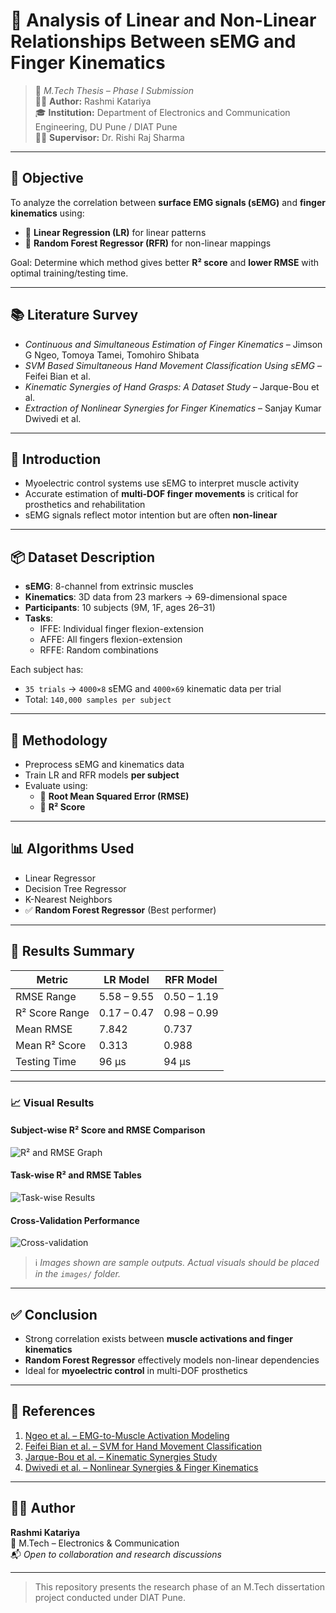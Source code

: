 
# 🧠 Analysis of Linear and Non-Linear Relationships Between sEMG and Finger Kinematics

> 📌 *M.Tech Thesis – Phase I Submission*  
> 👩‍🎓 **Author:** Rashmi Katariya  
> 🎓 **Institution:** Department of Electronics and Communication Engineering, DU Pune / DIAT Pune  
> 👨‍🏫 **Supervisor:** Dr. Rishi Raj Sharma

---

## 🎯 Objective

To analyze the correlation between **surface EMG signals (sEMG)** and **finger kinematics** using:
- 🔹 **Linear Regression (LR)** for linear patterns
- 🔹 **Random Forest Regressor (RFR)** for non-linear mappings

Goal: Determine which method gives better **R² score** and **lower RMSE** with optimal training/testing time.

---

## 📚 Literature Survey

- *Continuous and Simultaneous Estimation of Finger Kinematics* – Jimson G Ngeo, Tomoya Tamei, Tomohiro Shibata  
- *SVM Based Simultaneous Hand Movement Classification Using sEMG* – Feifei Bian et al.  
- *Kinematic Synergies of Hand Grasps: A Dataset Study* – Jarque-Bou et al.  
- *Extraction of Nonlinear Synergies for Finger Kinematics* – Sanjay Kumar Dwivedi et al.

---

## 🔬 Introduction

- Myoelectric control systems use sEMG to interpret muscle activity
- Accurate estimation of **multi-DOF finger movements** is critical for prosthetics and rehabilitation
- sEMG signals reflect motor intention but are often **non-linear**

---

## 📦 Dataset Description

- **sEMG**: 8-channel from extrinsic muscles  
- **Kinematics**: 3D data from 23 markers → 69-dimensional space  
- **Participants**: 10 subjects (9M, 1F, ages 26–31)  
- **Tasks**:
  - IFFE: Individual finger flexion-extension
  - AFFE: All fingers flexion-extension
  - RFFE: Random combinations

Each subject has:
- `35 trials` → `4000×8` sEMG and `4000×69` kinematic data per trial  
- Total: `140,000 samples per subject`

---

## 🧠 Methodology

- Preprocess sEMG and kinematics data
- Train LR and RFR models **per subject**
- Evaluate using:
  - 🔹 **Root Mean Squared Error (RMSE)**
  - 🔹 **R² Score**

---

## 📊 Algorithms Used

- Linear Regressor  
- Decision Tree Regressor  
- K-Nearest Neighbors  
- ✅ **Random Forest Regressor** (Best performer)

---

## 🧾 Results Summary

| Metric            | LR Model     | RFR Model    |
|-------------------|--------------|--------------|
| RMSE Range        | 5.58 – 9.55  | 0.50 – 1.19  |
| R² Score Range    | 0.17 – 0.47  | 0.98 – 0.99  |
| Mean RMSE         | 7.842        | 0.737        |
| Mean R² Score     | 0.313        | 0.988        |
| Testing Time      | 96 µs        | 94 µs        |

---

### 📈 Visual Results

#### Subject-wise R² Score and RMSE Comparison  
![R² and RMSE Graph](images/r2_rmse_comparison.png)

#### Task-wise R² and RMSE Tables  
![Task-wise Results](images/taskwise_results.png)

#### Cross-Validation Performance  
![Cross-validation](images/cross_validation.png)

> ℹ️ *Images shown are sample outputs. Actual visuals should be placed in the `images/` folder.*

---

## ✅ Conclusion

- Strong correlation exists between **muscle activations and finger kinematics**
- **Random Forest Regressor** effectively models non-linear dependencies
- Ideal for **myoelectric control** in multi-DOF prosthetics

---

## 📄 References

1. [Ngeo et al. – EMG-to-Muscle Activation Modeling](https://doi.org/10.3389/fnbot.2014.00003)  
2. [Feifei Bian et al. – SVM for Hand Movement Classification](https://ieeexplore.ieee.org/document/7366340)  
3. [Jarque-Bou et al. – Kinematic Synergies Study](https://www.mdpi.com/1424-8220/19/2/452)  
4. [Dwivedi et al. – Nonlinear Synergies & Finger Kinematics](https://ieeexplore.ieee.org/document/6860492)

---

## 🙋‍♀️ Author

**Rashmi Katariya**  
📍 M.Tech – Electronics & Communication  
📬 *Open to collaboration and research discussions*

---

> This repository presents the research phase of an M.Tech dissertation project conducted under DIAT Pune.
